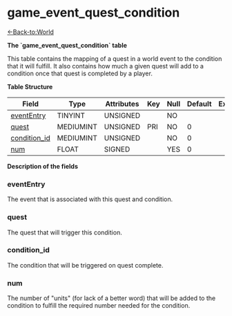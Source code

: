 # game\_event\_quest\_condition

[<-Back-to:World](database-world)

**The \`game\_event\_quest\_condition\` table**

This table contains the mapping of a quest in a world event to the condition that it will fulfill. It also contains how much a given quest will add to a condition once that quest is completed by a player.

**Table Structure**

| Field             | Type      | Attributes | Key | Null | Default | Extra | Comment |
| ----------------- | --------- | ---------- | --- | ---- | ------- | ----- | ------- |
| [eventEntry][1]   | TINYINT   | UNSIGNED   |     | NO   |         |       |         |
| [quest][2]        | MEDIUMINT | UNSIGNED   | PRI | NO   | 0       |       |         |
| [condition_id][3] | MEDIUMINT | UNSIGNED   |     | NO   | 0       |       |         |
| [num][4]          | FLOAT     | SIGNED     |     | YES  | 0       |       |         |

[1]: #evententry
[2]: #quest
[3]: #condition_id
[4]: #num

**Description of the fields**

### eventEntry

The event that is associated with this quest and condition.

### quest

The quest that will trigger this condition.

### condition\_id

The condition that will be triggered on quest complete.

### num

The number of "units" (for lack of a better word) that will be added to the condition to fulfill the required number needed for the condition.
